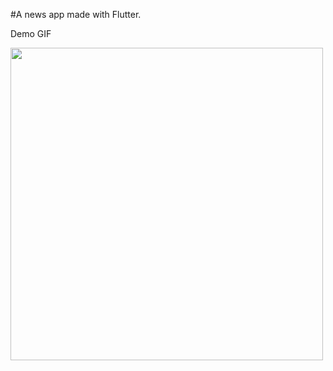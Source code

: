 #A news app made with Flutter.

Demo GIF

<p float="left" alt="Demo">
<img src="pics/demo.gif" height="500">

</p>
